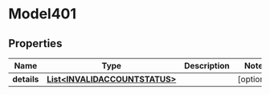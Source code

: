 

# Model401


## Properties

| Name | Type | Description | Notes |
|------------ | ------------- | ------------- | -------------|
|**details** | [**List&lt;INVALIDACCOUNTSTATUS&gt;**](INVALIDACCOUNTSTATUS.md) |  |  [optional] |



